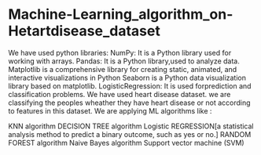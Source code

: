 # Machine-Learning_algorithm_on-Hetartdisease_dataset
We have used python libraries:
NumPy: It is a Python library used for working with arrays.
Pandas: It is a Python library,used to analyze data.
Matplotlib is a comprehensive library for creating static, animated, and interactive visualizations in Python
Seaborn is a Python data visualization library based on matplotlib.
LogisticRegression: It is used forprediction and classification problems.
We have used heart disease dataset. we are classifying the peoples wheather they have heart disease or not according to features in this dataset.
We are applying ML algorithms like :

KNN algorithm
DECISION TREE algorithm
Logistic REGRESSION[a statistical analysis method to predict a binary outcome, such as yes or no.]
RANDOM FOREST algorithm
Naive Bayes algorithm
Support vector machine (SVM)
